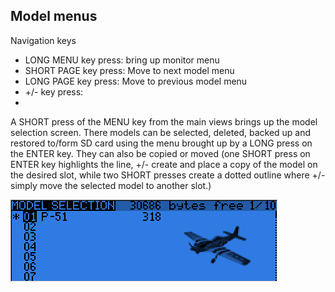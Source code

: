 ## Model menus

Navigation keys
 - LONG MENU key press: bring up monitor menu
 - SHORT PAGE key press: Move to next model menu
 - LONG PAGE key press: Move to previous model menu
 - +/- key press: 
 - 
A SHORT press of the MENU key from the main views brings up the model selection screen. There models can be selected, deleted, backed up and restored to/form SD card using the menu brought up by a LONG press on the ENTER key. They can also be copied or moved (one SHORT press on ENTER key highlights the line, +/- create and place a copy of the model on the desired slot, while two SHORT presses create a dotted outline where +/- simply move the selected model to another slot.)

![](images/model-select.png)


